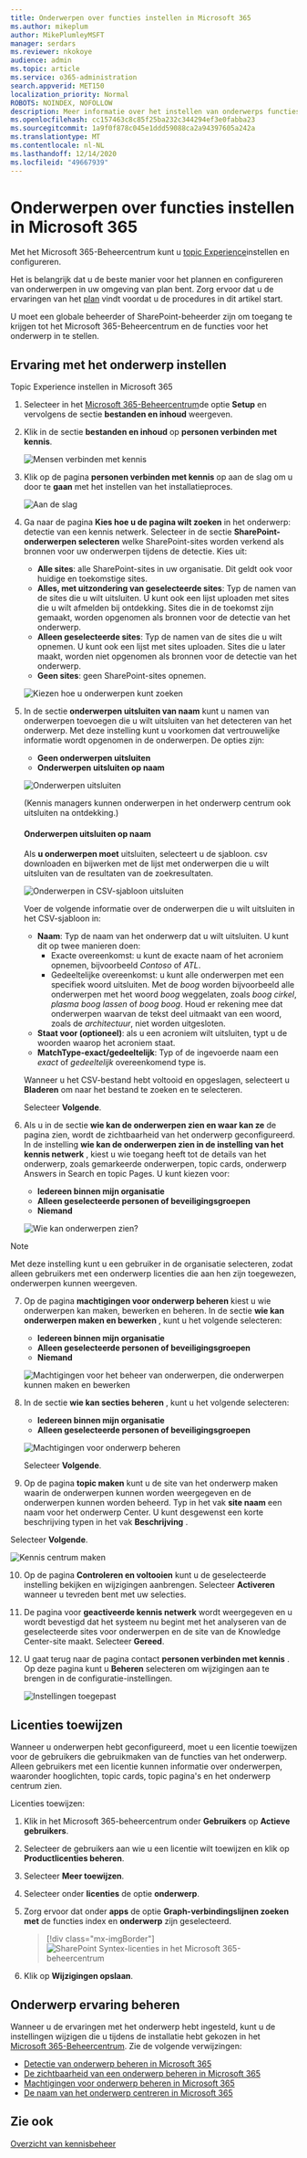 ```yaml
---
title: Onderwerpen over functies instellen in Microsoft 365
ms.author: mikeplum
author: MikePlumleyMSFT
manager: serdars
ms.reviewer: nkokoye
audience: admin
ms.topic: article
ms.service: o365-administration
search.appverid: MET150
localization_priority: Normal
ROBOTS: NOINDEX, NOFOLLOW
description: Meer informatie over het instellen van onderwerps functies in Microsoft 365
ms.openlocfilehash: cc157463c8c85f25ba232c344294ef3e0fabba23
ms.sourcegitcommit: 1a9f0f878c045e1ddd59088ca2a94397605a242a
ms.translationtype: MT
ms.contentlocale: nl-NL
ms.lasthandoff: 12/14/2020
ms.locfileid: "49667939"
---
```

# <a name="set-up-topic-experiences-in-microsoft-365"></a>Onderwerpen over functies instellen in Microsoft 365

Met het Microsoft 365-Beheercentrum kunt u [topic Experience](knowledge-management-overview.md)instellen en configureren. 

Het is belangrijk dat u de beste manier voor het plannen en configureren van onderwerpen in uw omgeving van plan bent. Zorg ervoor dat u de ervaringen van het [plan](plan-topic-experiences.md) vindt voordat u de procedures in dit artikel start.

U moet een globale beheerder of SharePoint-beheerder zijn om toegang te krijgen tot het Microsoft 365-Beheercentrum en de functies voor het onderwerp in te stellen.

## <a name="set-up-topic-experiences"></a>Ervaring met het onderwerp instellen

Topic Experience instellen in Microsoft 365

1. Selecteer in het [Microsoft 365-Beheercentrum](https://admin.microsoft.com)de optie **Setup** en vervolgens de sectie **bestanden en inhoud** weergeven.
2. Klik in de sectie **bestanden en inhoud** op **personen verbinden met kennis**.

    ![Mensen verbinden met kennis](../media/admin-org-knowledge-options.png) 

3. Klik op de pagina **personen verbinden met kennis** op aan de slag om u door te **gaan** met het instellen van het installatieproces.

    ![Aan de slag](../media/k-get-started.png) 

4. Ga naar de pagina **Kies hoe u de pagina wilt zoeken** in het onderwerp: detectie van een kennis netwerk. Selecteer in de sectie **SharePoint-onderwerpen selecteren** welke SharePoint-sites worden verkend als bronnen voor uw onderwerpen tijdens de detectie. Kies uit:
    - **Alle sites**: alle SharePoint-sites in uw organisatie. Dit geldt ook voor huidige en toekomstige sites.
    - **Alles, met uitzondering van geselecteerde sites**: Typ de namen van de sites die u wilt uitsluiten.  U kunt ook een lijst uploaden met sites die u wilt afmelden bij ontdekking. Sites die in de toekomst zijn gemaakt, worden opgenomen als bronnen voor de detectie van het onderwerp. 
    - **Alleen geselecteerde sites**: Typ de namen van de sites die u wilt opnemen. U kunt ook een lijst met sites uploaden. Sites die u later maakt, worden niet opgenomen als bronnen voor de detectie van het onderwerp.
    - **Geen sites**: geen SharePoint-sites opnemen.

    ![Kiezen hoe u onderwerpen kunt zoeken](../media/ksetup1.png) 
   
5. In de sectie **onderwerpen uitsluiten van naam** kunt u namen van onderwerpen toevoegen die u wilt uitsluiten van het detecteren van het onderwerp. Met deze instelling kunt u voorkomen dat vertrouwelijke informatie wordt opgenomen in de onderwerpen. De opties zijn:
    - **Geen onderwerpen uitsluiten** 
    - **Onderwerpen uitsluiten op naam**

    ![Onderwerpen uitsluiten](../media/topics-excluded-by-name.png) 

    (Kennis managers kunnen onderwerpen in het onderwerp centrum ook uitsluiten na ontdekking.)

    #### <a name="how-to-exclude-topics-by-name"></a>Onderwerpen uitsluiten op naam    

    Als **u onderwerpen moet** uitsluiten, selecteert u de sjabloon. csv downloaden en bijwerken met de lijst met onderwerpen die u wilt uitsluiten van de resultaten van de zoekresultaten.

    ![Onderwerpen in CSV-sjabloon uitsluiten](../media/exclude-topics-csv.png) 

    Voer de volgende informatie over de onderwerpen die u wilt uitsluiten in het CSV-sjabloon in:

    - **Naam**: Typ de naam van het onderwerp dat u wilt uitsluiten. U kunt dit op twee manieren doen:
        - Exacte overeenkomst: u kunt de exacte naam of het acroniem opnemen, bijvoorbeeld *Contoso* of *ATL*.
        - Gedeeltelijke overeenkomst: u kunt alle onderwerpen met een specifiek woord uitsluiten.  Met de *boog* worden bijvoorbeeld alle onderwerpen met het woord *boog* weggelaten, zoals *boog cirkel*, *plasma boog lassen* of *boog boog*. Houd er rekening mee dat onderwerpen waarvan de tekst deel uitmaakt van een woord, zoals de *architectuur*, niet worden uitgesloten.
    - **Staat voor (optioneel)**: als u een acroniem wilt uitsluiten, typt u de woorden waarop het acroniem staat.
    - **MatchType-exact/gedeeltelijk**: Typ of de ingevoerde naam een *exact* of *gedeeltelijk* overeenkomend type is.

    Wanneer u het CSV-bestand hebt voltooid en opgeslagen, selecteert u **Bladeren** om naar het bestand te zoeken en te selecteren.
    
    Selecteer **Volgende**.

6. Als u in de sectie **wie kan de onderwerpen zien en waar kan ze** de pagina zien, wordt de zichtbaarheid van het onderwerp geconfigureerd. In de instelling **wie kan de onderwerpen zien in de instelling van het kennis netwerk** , kiest u wie toegang heeft tot de details van het onderwerp, zoals gemarkeerde onderwerpen, topic cards, onderwerp Answers in Search en topic Pages. U kunt kiezen voor:
    - **Iedereen binnen mijn organisatie**
    - **Alleen geselecteerde personen of beveiligingsgroepen**
    - **Niemand**

    ![Wie kan onderwerpen zien?](../media/ksetup2.png)  

 > [!Note] 
 > Met deze instelling kunt u een gebruiker in de organisatie selecteren, zodat alleen gebruikers met een onderwerp licenties die aan hen zijn toegewezen, onderwerpen kunnen weergeven.

7. Op de pagina **machtigingen voor onderwerp beheren** kiest u wie onderwerpen kan maken, bewerken en beheren. In de sectie **wie kan onderwerpen maken en bewerken** , kunt u het volgende selecteren:
    - **Iedereen binnen mijn organisatie**
    - **Alleen geselecteerde personen of beveiligingsgroepen**
    - **Niemand**

    ![Machtigingen voor het beheer van onderwerpen, die onderwerpen kunnen maken en bewerken](../media/ksetup3.png) 

8. In de sectie **wie kan secties beheren** , kunt u het volgende selecteren:
    - **Iedereen binnen mijn organisatie**
    - **Alleen geselecteerde personen of beveiligingsgroepen**

    ![Machtigingen voor onderwerp beheren](../media/km-setup-create-edit-topics.png) 

    Selecteer **Volgende**.

9. Op de pagina **topic maken** kunt u de site van het onderwerp maken waarin de onderwerpen kunnen worden weergegeven en de onderwerpen kunnen worden beheerd. Typ in het vak **site naam** een naam voor het onderwerp Center. U kunt desgewenst een korte beschrijving typen in het vak **Beschrijving** . 

Selecteer **Volgende**.

   ![Kennis centrum maken](../media/ksetup4.png)  

10. Op de pagina **Controleren en voltooien** kunt u de geselecteerde instelling bekijken en wijzigingen aanbrengen. Selecteer **Activeren** wanneer u tevreden bent met uw selecties.

11. De pagina voor **geactiveerde kennis netwerk** wordt weergegeven en u wordt bevestigd dat het systeem nu begint met het analyseren van de geselecteerde sites voor onderwerpen en de site van de Knowledge Center-site maakt. Selecteer **Gereed**.

12. U gaat terug naar de pagina contact **personen verbinden met kennis** . Op deze pagina kunt u **Beheren** selecteren om wijzigingen aan te brengen in de configuratie-instellingen. 

    ![Instellingen toegepast](../media/ksetup7.png)    

## <a name="assign-licenses"></a>Licenties toewijzen

Wanneer u onderwerpen hebt geconfigureerd, moet u een licentie toewijzen voor de gebruikers die gebruikmaken van de functies van het onderwerp. Alleen gebruikers met een licentie kunnen informatie over onderwerpen, waaronder hooglichten, topic cards, topic pagina's en het onderwerp centrum zien. 

Licenties toewijzen:

1. Klik in het Microsoft 365-beheercentrum onder **Gebruikers** op **Actieve gebruikers**.

2. Selecteer de gebruikers aan wie u een licentie wilt toewijzen en klik op **Productlicenties beheren**.

3. Selecteer **Meer toewijzen**.

4. Selecteer onder **licenties** de optie **onderwerp**.

5. Zorg ervoor dat onder **apps** de optie **Graph-verbindingslijnen zoeken met** de functies index en **onderwerp** zijn geselecteerd.

    > [!div class="mx-imgBorder"]
    > ![SharePoint Syntex-licenties in het Microsoft 365-beheercentrum](../media/topic-experiences-licenses.png)

6. Klik op **Wijzigingen opslaan**.

## <a name="manage-topic-experiences"></a>Onderwerp ervaring beheren

Wanneer u de ervaringen met het onderwerp hebt ingesteld, kunt u de instellingen wijzigen die u tijdens de installatie hebt gekozen in het [Microsoft 365-Beheercentrum](https://admin.microsoft.com/AdminPortal#/featureexplorer/csi/KnowledgeManagement). Zie de volgende verwijzingen:

- [Detectie van onderwerp beheren in Microsoft 365](topic-experiences-discovery.md)
- [De zichtbaarheid van een onderwerp beheren in Microsoft 365](topic-experiences-knowledge-rules.md)
- [Machtigingen voor onderwerp beheren in Microsoft 365](topic-experiences-user-permissions.md)
- [De naam van het onderwerp centreren in Microsoft 365](topic-experiences-administration.md)

## <a name="see-also"></a>Zie ook

[Overzicht van kennisbeheer](knowledge-management-overview.md)
